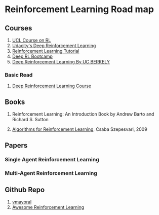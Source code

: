 # Reinforcement Learning Road map 

## Courses 
1. [UCL Course on RL](http://www0.cs.ucl.ac.uk/staff/d.silver/web/Teaching.html)
2. [Udacity's Deep Reinforcement Learning](https://www.udacity.com/course/deep-reinforcement-learning-nanodegree--nd893)
3. [Reinforcement Learning Tutorial](http://www.cse.unsw.edu.au/~cs9417ml/RL1/index.html)
4. [Deep RL Bootcamp](https://sites.google.com/view/deep-rl-bootcamp/lectures?authuser=0)
5. [Deep Reinforcement Learning By UC BERKELY](http://rail.eecs.berkeley.edu/deeprlcourse/)

### Basic Read 

1. [Deep Reinforcement Learning Course](https://medium.com/free-code-camp/an-introduction-to-reinforcement-learning-4339519de419)

## Books 

1. Reinforcement Learning: An Introduction
Book by Andrew Barto and Richard S. Sutton

2. [Algorithms for Reinforcement Learning](https://sites.ualberta.ca/~szepesva/papers/RLAlgsInMDPs.pdf), Csaba Szepesvari, 2009

## Papers 

### Single Agent Reinforcement Learning 

### Multi-Agent Reinforcement Learning 

## Github Repo

1. [vmayoral](https://github.com/vmayoral/basic_reinforcement_learning)
2. [Awesome Reinforcement Learning](https://github.com/aikorea/awesome-rl)
